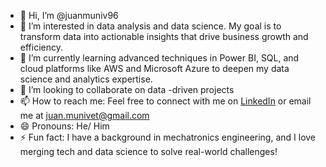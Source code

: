 - 👋 Hi, I’m @juanmuniv96
- 👀 I’m interested in data analysis and data science. My goal is to transform data into actionable insights that drive business growth and efficiency.
- 🌱 I’m currently learning advanced techniques in Power BI, SQL, and cloud platforms like AWS and Microsoft Azure to deepen my data science and analytics expertise.
- 💞️ I’m looking to collaborate on data -driven projects
- 📫 How to reach me: Feel free to connect with me on [LinkedIn](https://www.linkedin.com/in/juanmunivetorres/) or email me at juan.munivet@gmail.com
- 😄 Pronouns: He/ Him
- ⚡ Fun fact: I have a background in mechatronics engineering, and I love merging tech and data science to solve real-world challenges!
<!---
juanmuniv96/juanmuniv96 is a ✨ special ✨ repository because its `README.md` (this file) appears on your GitHub profile.
You can click the Preview link to take a look at your changes.
--->
